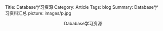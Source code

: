 Title: Database学习资源
Category: Article
Tags: blog
Summary: Database学习资料汇总
picture: images/p.jpg


<center>Dababase学习资源</center>